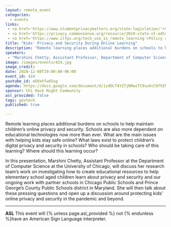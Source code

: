 ```yaml
---
layout: remote_event
categories:
  - events
links: 
 - <a href='https://www.studentprivacymatters.org/state-legislation/'>Student Privacy Grades for each State</a>
 - <a href='https://privacy.commonsense.org/resource/2019-state-of-edtech-privacy-report'>Analysis of EdTech privacy policies</a>
 - <a href='https://www.ilfps.org/tech_use_in_remote_learning'>Policy recommendations for tech use in remote learning</a>
title: "Kids' Privacy and Security During Online Learning"
description: "Remote learning places additional burdens on schools to help maintain children’s online privacy and security. Schools are also more dependent on educational technologies now more than ever. What are the main issues with helping kids stay safe online? What laws exist to protect children’s digital privacy and security in schools? Who should be taking care of this learning? Where should this learning occur?"
speakers:
 - "Marshini Chetty, Assistant Professor, Department of Computer Science, University of Chicago"
image: /images/events/424.jpg
image_credit:
date: 2020-12-08T19:00:00-06:00
event_id: 424
youtube_id: eOUxhTw4Sug
agenda: https://docs.google.com/document/d/1zdOLT4Y2TjRMwzTC9xuXcC9f9INkjQf89IEnyQoDcEU/edit#
sponsor: Chi Hack Night Community
asl_provided: false
tags: govtech
published: true

---
```


Remote learning places additional burdens on schools to help maintain children’s online privacy and security. Schools are also more dependent on educational technologies now more than ever. What are the main issues with helping kids stay safe online? What laws exist to protect children’s digital privacy and security in schools? Who should be taking care of this learning? Where should this learning occur?

In this presentation, Marshini Chetty, Assistant Professor at the Department of Computer Science at the University of Chicago, will discuss her research team’s work on investigating how to create educational resources to help elementary school aged children learn about privacy and security and our ongoing work with partner schools in Chicago Public Schools and Prince George’s County Public Schools district in Maryland. She will then talk about these pressing questions and open up a discussion around protecting kids' online privacy and security in the pandemic and beyond.

---

**ASL** This event will {% unless page.asl_provided %} not {% endunless %}have an American Sign Language interpreter.
